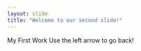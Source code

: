 ```yaml
---
layout: slide
title: "Welcome to our second slide!"
---
```

My First Work
Use the left arrow to go back!
